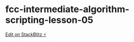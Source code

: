 # fcc-intermediate-algorithm-scripting-lesson-05

[Edit on StackBlitz ⚡️](https://stackblitz.com/edit/js-g4a9o9)